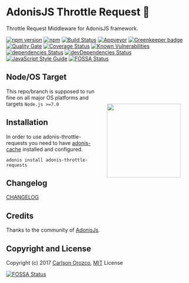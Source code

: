 # AdonisJS Throttle Request :repeat:

Throttle Request Middleware for AdonisJS framework.

[![npm version](https://badge.fury.io/js/adonis-throttle-requests.svg)](https://badge.fury.io/js/adonis-throttle-requests)
[![npm](https://img.shields.io/npm/dt/adonis-throttle-requests.svg)](https://www.npmjs.com/package/adonis-throttle-requests)
[![Build Status](https://travis-ci.org/carlsonorozco/adonis-throttle-requests.svg?branch=master)](https://travis-ci.org/carlsonorozco/adonis-throttle-requests)
[![Appveyor](https://img.shields.io/appveyor/ci/carlsonorozco/adonis-throttle-requests/master.svg?style=flat-square)](https://ci.appveyor.com/project/carlsonorozco/adonis-throttle-requests)
[![Greenkeeper badge](https://badges.greenkeeper.io/carlsonorozco/adonis-throttle-requests.svg)](https://greenkeeper.io/)
[![Quality Gate](https://sonarqube.com/api/badges/gate?key=adonis-throttle-requests)](https://sonarcloud.io/dashboard?id=adonis-throttle-requests)
[![Coverage Status](https://coveralls.io/repos/github/carlsonorozco/adonis-throttle-requests/badge.svg?branch=master)](https://coveralls.io/github/carlsonorozco/adonis-throttle-requests?branch=master)
[![Known Vulnerabilities](https://snyk.io/test/github/carlsonorozco/adonis-throttle-requests/badge.svg)](https://snyk.io/test/github/carlsonorozco/adonis-throttle-requests)
[![dependencies Status](https://david-dm.org/carlsonorozco/adonis-throttle-requests/status.svg)](https://david-dm.org/carlsonorozco/adonis-throttle-requests)
[![devDependencies Status](https://david-dm.org/carlsonorozco/adonis-throttle-requests/dev-status.svg)](https://david-dm.org/carlsonorozco/adonis-throttle-requests?type=dev)
[![JavaScript Style Guide](https://img.shields.io/badge/code%20style-standard-brightgreen.svg)](http://standardjs.com/)
[![FOSSA Status](https://app.fossa.io/api/projects/git%2Bgithub.com%2Fcarlsonorozco%2Fadonis-throttle-requests.svg?type=shield)](https://app.fossa.io/projects/git%2Bgithub.com%2Fcarlsonorozco%2Fadonis-throttle-requests?ref=badge_shield)

<img src="http://res.cloudinary.com/adonisjs/image/upload/q_100/v1497112678/adonis-purple_pzkmzt.svg" width="200px" align="right" hspace="30px" vspace="100px">

## Node/OS Target

This repo/branch is supposed to run fine on all major OS platforms and targets `Node.js >=7.0`

## Installation

In order to use adonis-throttle-requests you need to have [adonis-cache](https://github.com/helnokaly/adonis-cache) installed and configured.

```
adonis install adonis-throttle-requests
```

## Changelog

[CHANGELOG](CHANGELOG.md)

## Credits

Thanks to the community of [AdonisJs](http://www.adonisjs.com/).

## Copyright and License

Copyright (c) 2017 [Carlson Orozco](http://carlsonorozco.com/), [MIT](LICENSE.md) License


[![FOSSA Status](https://app.fossa.io/api/projects/git%2Bgithub.com%2Fcarlsonorozco%2Fadonis-throttle-requests.svg?type=large)](https://app.fossa.io/projects/git%2Bgithub.com%2Fcarlsonorozco%2Fadonis-throttle-requests?ref=badge_large)